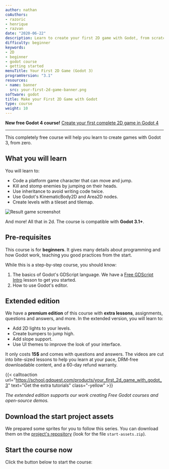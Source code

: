 ```yaml
---
author: nathan
coAuthors:
- razoric
- henrique
- razvan
date: "2020-06-22"
description: Learn to create your first 2D game with Godot, from scratch.
difficulty: beginner
keywords:
- 2D
- beginner
- godot course
- getting started
menuTitle: Your First 2D Game (Godot 3)
programVersion: "3.1"
resources:
- name: banner
  src: your-first-2d-game-banner.png
software: godot
title: Make your First 2D Game with Godot
type: course
weight: 10
---
```


**New free Godot 4 course!** [Create your first complete 2D game in Godot 4](/tutorial/godot/2d/first-2d-game-godot-4/)

----

This completely free course will help you learn to create games with Godot 3, from zero.

## What you will learn

You will learn to:

- Code a platform game character that can move and jump.
- Kill and stomp enemies by jumping on their heads.
- Use inheritance to avoid writing code twice.
- Use Godot's KinematicBody2D and Area2D nodes.
- Create levels with a tileset and tilemap.

![Result game screenshot](project-screenshot.png)

And more! All that in 2d. The course is compatible with **Godot 3.1+**.

## Pre-requisites

This course is for **beginners**. It gives many details about programming and how Godot work, teaching you good practices from the start.

While this is a step-by-step course, you should know:

1. The basics of Godot's GDScript language. We have a [Free GDScript Intro](/tutorial/godot/gdscript/intro/) lesson to get you started.
2. How to use Godot's editor.

## Extended edition

We have a **premium edition** of this course with **extra lessons**, assignments, questions and answers, and more. In the extended version, you will learn to:

- Add 2D lights to your levels.
- Create bumpers to jump high.
- Add slope support.
- Use UI themes to improve the look of your interface.

It only costs **15$** and comes with questions and answers. The videos are cut into bite-sized lessons to help you learn at your pace, DRM-free downloadable content, and a 60-day refund warranty.

{{< calltoaction url="https://school.gdquest.com/products/your_first_2d_game_with_godot_3" text="Get the extra tutorials" class="-yellow" >}}

_The extended edition supports our work creating Free Godot courses and open-source demos._

## Download the start project assets

We prepared some sprites for you to follow this series. You can download them on the [project's repository](https://github.com/GDQuest/godot-beginner-2d-platformer/releases) (look for the file `start-assets.zip`).

## Start the course now

Click the button below to start the course:
